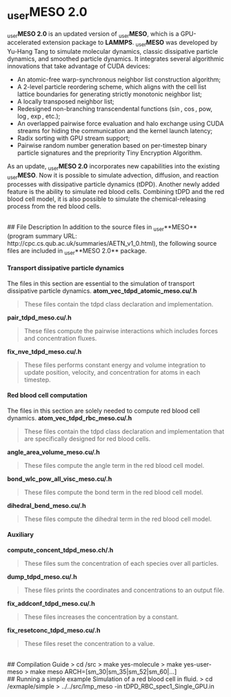 # <sub>user</sub>**MESO 2.0**

<sub>user</sub>**MESO 2.0** is an updated version of <sub>user</sub>**MESO**, which is a GPU-accelerated extension package to **LAMMPS**.
<sub>user</sub>**MESO** was developed by Yu-Hang Tang to simulate molecular dynamics, classic dissipative particle dynamics, and smoothed particle dynamics. It integrates several algorithmic innovations that take advantage of CUDA devices:
- An atomic-free warp-synchronous neighbor list construction algorithm;
- A 2-level particle reordering scheme, which aligns with the cell list lattice boundaries for generating strictly monotonic neighbor list;
- A locally transposed neighbor list;
- Redesigned non-branching transcendental functions ($\sin$, $\cos$, pow, $\log$, $\exp$, etc.);
- An overlapped pairwise force evaluation and halo exchange using CUDA streams for hiding the communication and the kernel launch latency;
- Radix sorting with GPU stream support;
- Pairwise random number generation based on per-timestep binary particle signatures and the prepriority Tiny Encryption Algorithm.

As an update, <sub>user</sub>**MESO 2.0** incorporates new capabilities into the existing <sub>user</sub>**MESO**. Now it is possible to simulate advection, diffusion, and reaction processes with dissipative particle dynamics (tDPD). Another newly added feature is the ability to simulate red blood cells. Combining tDPD and the red blood cell model, it is also possible to simulate the chemical-releasing process from the red blood cells.  

<br>
## File Description
In addition to the source files in <sub>user</sub>**MESO** (program summary URL: http://cpc.cs.qub.ac.uk/summaries/AETN_v1_0.html), the following source files are included in <sub>user</sub>**MESO 2.0** package.

#### Transport dissipative particle dynamics
The files in this section are essential to the simulation of transport dissipative particle dynamics.
**atom_vec_tdpd_atomic_meso.cu/.h**
> These files contain the tdpd class declaration and implementation.

**pair_tdpd_meso.cu/.h**
> These files compute the pairwise interactions which includes forces and concentration fluxes.

**fix_nve_tdpd_meso.cu/.h**
> These files performs constant energy and volume integration to update position, velocity, and concentration for atoms in each timestep.

#### Red blood cell computation
The files in this section are solely needed to compute red blood cell dynamics.
**atom_vec_tdpd_rbc_meso.cu/.h**
> These files contain the tdpd class declaration and implementation that are specifically designed for red blood cells.

**angle_area_volume_meso.cu/.h**
> These files compute the angle term in the red blood cell model.

**bond_wlc_pow_all_visc_meso.cu/.h**
> These files compute the bond term in the red blood cell model.

**dihedral_bend_meso.cu/.h**
> These files compute the dihedral term in the red blood cell model.

#### Auxiliary
**compute_concent_tdpd_meso.ch/.h**
> These files sum the concentration of each species over all particles.

**dump_tdpd_meso.cu/.h**
> These files prints the coordinates and concentrations to an output file.

**fix_addconf_tdpd_meso.cu/.h**
> These files increases the concentration by a constant.

**fix_resetconc_tdpd_meso.cu/.h**
> These files reset the concentration to a value.



<br>
## Compilation Guide
> cd <working_copy>/src
> make yes-molecule
> make yes-user-meso
> make meso ARCH=[sm_30|sm_35|sm_52|sm_60|...]

<br>
## Running a simple example
Simulation of a red blood cell in fluid.
> cd <working_copy>/exmaple/simple
> ../../src/lmp_meso -in tDPD_RBC_spec1_Single_GPU.in
